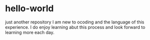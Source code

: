 # hello-world
just another repository
I am new to ocoding and the language of this experience. I do enjoy learning abut this process and look forward to learning more each day.
